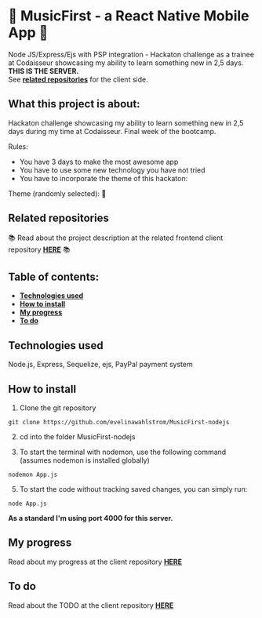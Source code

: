 #  :iphone: MusicFirst - a React Native Mobile App :iphone:
Node JS/Express/Ejs with PSP integration - Hackaton challenge as a trainee at Codaisseur showcasing my ability to learn something new in 2,5 days. <br/>
**THIS IS THE SERVER.**
<br/> See **[related repositories](#related-repositories)** for the client side.
 
## What this project is about:

Hackaton challenge showcasing my ability to learn something new in 2,5 days during my time at Codaisseur. Final week of the bootcamp. 

Rules: 
- You have 3 days to make the most awesome app
- You have to use some new technology you have not tried
- You have to incorporate the theme of this hackaton: 

Theme (randomly selected): :money_with_wings:

## Related repositories
:books: Read about the project description at the related frontend client repository **[HERE](https://github.com/evelinawahlstrom/MusicFirst-reactNative)** :books:

## Table of contents:
- **[Technologies used](#technologies-used)**
- **[How to install](#how-to-install)**
- **[My progress](#my-progress)**
- **[To do](#to-do)**

## Technologies used
Node.js, Express, Sequelize, ejs, PayPal payment system 

## How to install

1. Clone the git repository

`` git clone https://github.com/evelinawahlstrom/MusicFirst-nodejs ``

2. cd into the folder MusicFirst-nodejs

3. To start the terminal with nodemon, use the following command (assumes nodemon is installed globally)

```
nodemon App.js
```
 
5. To start the code without tracking saved changes, you can simply run:

```
node App.js
```

**As a standard I'm using port 4000 for this server.**

## My progress
Read about my progress at the client repository **[HERE](https://github.com/evelinawahlstrom/MusicFirst-reactNative#my-progress)**

## To do
Read about the TODO at the client repository **[HERE](https://github.com/evelinawahlstrom/MusicFirst-reactNative#to-do)**


